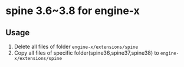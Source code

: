 # spine 3.6~3.8 for engine-x

## Usage
1. Delete all files of folder ```engine-x/extensions/spine```
2. Copy all files of specific folder(spine36,spine37,spine38) to ```engine-x/extensions/spine```
